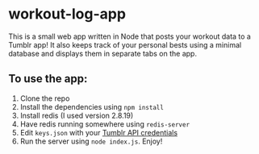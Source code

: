 # workout-log-app

This is a small web app written in Node that posts your workout data to a Tumblr app!  It also keeps track of your personal bests using a minimal database and displays them in separate tabs on the app.

To use the app:
---
1. Clone the repo
2. Install the dependencies using `npm install`
3. Install redis (I used version 2.8.19)
4. Have redis running somewhere using `redis-server`
5. Edit `keys.json` with your [Tumblr API credentials](https://www.tumblr.com/docs/en/api/v2)
6. Run the server using `node index.js`.  Enjoy!
